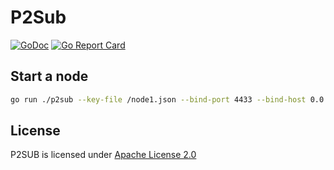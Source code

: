 # P2Sub


[![GoDoc](http://godoc.org/github.com/p2sub/p2sub?status.svg)](http://godoc.org/github.com/p2sub/p2sub) [![Go Report Card](https://goreportcard.com/badge/github.com/p2sub/p2sub)](https://goreportcard.com/report/github.com/p2sub/p2sub)

## Start a node

```sh
go run ./p2sub --key-file /node1.json --bind-port 4433 --bind-host 0.0.0.0 
```

## License

P2SUB is licensed under [Apache License 2.0](https://github.com/chiro-hiro/p2sub/blob/master/LICENSE)

